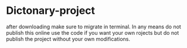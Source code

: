 # Dictonary-project

after downloading make sure to migrate in terminal. In any means do not publish this online use the code if you want your own rojects but do not publish the project without your own modifications.
